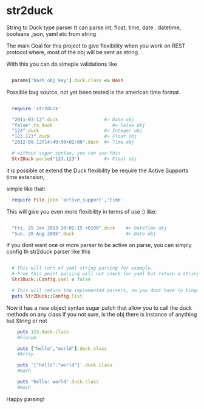 str2duck
========

String to Duck type parser
It can parse int, float, time, date . datetime, booleans ,json, yaml etc from string

The main Goal for this project to give flexibility when you work on REST protocol where,
most of the obj will be sent as string.

With this you can do simeple validations like
```ruby

  params['hash_obj_key'].duck.class <= Hash

```

Possible bug source, not yet been tested is the american time format.

```ruby

  require 'str2duck'

  "2011-03-12".duck                 #> Date obj
  "false".to_duck                      #> False obj
  "123".duck                        #> Integer obj
  "123.123".duck                    #> Float obj
  "2012-09-12T14:49:50+02:00".duck  #> Time obj

  # without sugar syntax, you can use this
  Str2Duck.parse("123.123")         #> Float obj

```

it is possible ot extend the Duck flexibility be require the Active Supports time extension,

simple like that:

```ruby
  require File.join 'active_support','time'
```

This will give you even more flexibility in terms of use :)
like:

```ruby

  "Fri, 25 Jan 2013 20:02:15 +0100".duck    #> DateTime obj
  "Sun, 28 Aug 2005".duck                   #> Date obj

```

If you dont want one or more parser to be active on parse, you can simply config th str2duck parser like this

```ruby

  # This will turn of yaml string parsing for example.
  # From this point parsing will not check for yaml but return a string instead if none match
  Str2Duck::Config.yaml = false

  # This will return the implemented parsers, so you dont have to bingo
  puts Str2Duck::Config.list

```

Now it has a new object syntax sugar patch that allow you to call the duck methods on any class if you not sure,
is the obj there is instance of anything but String or not
```ruby
    puts 123.duck.class
    #Fixnum

    puts ["hello","world"].duck.class
    #Array

    puts '{"hello":"world"}'.duck.class
    #Hash

    puts "hello: world".duck.class
    #Hash
```

Happy parsing!
